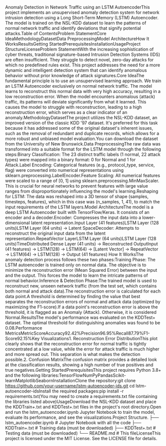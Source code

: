Anomaly Detection in Network Traffic using an LSTM AutoencoderThis project implements an unsupervised anomaly detection system for network intrusion detection using a Long Short-Term Memory (LSTM) Autoencoder. The model is trained on the NSL-KDD dataset to learn the patterns of normal network traffic and identify deviations that signify potential attacks.Table of ContentsProblem StatementCore IdeaMethodologyDatasetData PreprocessingModel ArchitectureHow It WorksResultsGetting StartedPrerequisitesInstallationUsageProject StructureLicenseProblem StatementWith the increasing sophistication of cyber threats, traditional signature-based Intrusion Detection Systems (IDS) are often insufficient. They struggle to detect novel, zero-day attacks for which no predefined rules exist. This project addresses the need for a more dynamic and intelligent detection system that can identify anomalous behavior without prior knowledge of attack signatures.Core IdeaThe fundamental principle is to use an unsupervised learning approach. We train an LSTM Autoencoder exclusively on normal network traffic. The model learns to reconstruct this normal data with very high accuracy, resulting in a low reconstruction error. When the model encounters anomalous (attack) traffic, its patterns will deviate significantly from what it learned. This causes the model to struggle with reconstruction, leading to a high reconstruction error, which serves as a clear indicator of an anomaly.MethodologyDatasetThe project utilizes the NSL-KDD dataset, an improved version of the classic KDD '97 dataset. It's preferred for this task because it has addressed some of the original dataset's inherent issues, such as the removal of redundant and duplicate records, which allows for a more robust and unbiased model evaluation.You can download the dataset from the University of New Brunswick.Data PreprocessingThe raw data was transformed into a suitable format for the LSTM model through the following steps:Binary Classification: The 23 distinct traffic labels (1 normal, 22 attack types) were mapped into a binary format: 0 for Normal and 1 for Attack.Label Encoding: Categorical features (e.g., protocol_type, service, flag) were converted into numerical representations using sklearn.preprocessing.LabelEncoder.Feature Scaling: All numerical features were scaled to a range of [0, 1] using sklearn.preprocessing.MinMaxScaler. This is crucial for neural networks to prevent features with large value ranges from disproportionately influencing the model's learning.Reshaping for LSTM: The data was reshaped into a 3D tensor of shape (samples, timesteps, features), which in this case was (n_samples, 1, 41), to match the input requirements of the LSTM layers.Model ArchitectureThe model is a deep LSTM Autoencoder built with TensorFlow/Keras. It consists of an encoder and a decoder.Encoder: Compresses the input data into a lower-dimensional latent representation.Input Layer (41 features)LSTM Layer (128 units)LSTM Layer (64 units) -> Latent SpaceDecoder: Attempts to reconstruct the original input data from the latent representation.RepeatVector LayerLSTM Layer (64 units)LSTM Layer (128 units)TimeDistributed Dense Layer (41 units) -> Reconstructed OutputInput (41 features) -> LSTM(128) -> LSTM(64) -> [Latent Vector] -> RepeatVector -> LSTM(64) -> LSTM(128) -> Output (41 features)
How It WorksThe anomaly detection process follows these two phases:Training Phase: The LSTM autoencoder is trained only on normal data. The objective is to minimize the reconstruction error (Mean Squared Error) between the input and the output. This forces the model to learn the intricate patterns of normal behavior.Inference & Detection Phase:The trained model is used to reconstruct new, unseen network traffic (from the test set, which contains both normal and attack data).The reconstruction error is calculated for each data point.A threshold is determined by finding the value that best separates the reconstruction errors of normal and attack data (optimized by maximizing the F1-score).If a data point's reconstruction error is above the threshold, it is flagged as an Anomaly (Attack). Otherwise, it is considered Normal.ResultsThe model's performance was evaluated on the KDDTest+ dataset. The optimal threshold for distinguishing anomalies was found to be 0.08.Performance MetricsMetricScoreAccuracy92.42%Precision96.95%Recall87.79%F1-Score92.15%Key Visualizations1. Reconstruction Error DistributionThis plot clearly shows that the reconstruction error for normal traffic is tightly concentrated at a low value, while the error for attack traffic is much higher and more spread out. This separation is what makes the detection possible.2. Confusion MatrixThe confusion matrix provides a detailed look at the classification results, showing a high number of true positives and true negatives.Getting StartedPrerequisitesThis project requires Python 3.8+ and the following libraries:TensorFlowNumPyPandasScikit-learnMatplotlibSeabornInstallationClone the repository:git clone https://github.com/your-username/lstm-autoencoder-ids.git
cd lstm-autoencoder-idsInstall the required packages:pip install -r requirements.txt(You may need to create a requirements.txt file containing the libraries listed above)UsageDownload the NSL-KDD dataset and place the KDDTrain+.txt and KDDTest+.txt files in the project's root directory.Open and run the lstm_autoencoder.ipynb Jupyter Notebook to train the model, evaluate its performance, and see the visualizations.Project Structure.
├── lstm_autoencoder.ipynb      # Jupyter Notebook with all the code
├── KDDTrain+.txt               # Training data (must be downloaded)
├── KDDTest+.txt                # Testing data (must be downloaded)
└── README.md                   # This fileLicenseThis project is licensed under the MIT License. See the LICENSE file for details.
